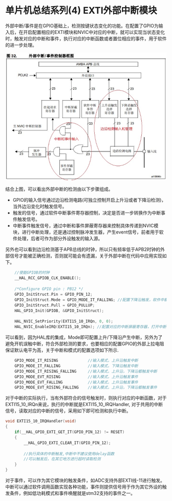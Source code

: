 # 单片机总结系列(4) EXTI外部中断模块

外部中断/事件是在GPIO基础上，检测按键状态变化的功能。在配置了GPIO为输入后，在开启配置相应的EXTI模块和NVIC中对应的中断，就可以实现当状态变化时，触发对应的中断和事件，执行对应的中断函数或者置位相应的事件，用于软件的进一步处理。

![image](image/04_01_exti.png#pic_center)

结合上图，可以看出外部中断的检测由以下步骤组成。

- GPIO的输入信号通过边沿检测电路(可独立控制开启上升沿或者下降沿检测)，当外边沿变化时触发信号。
- 触发的信号，通过软件中断事件寄存器控制，决定是否进一步转换作为中断事件触发信号。
- 中断事件触发信号，通过中断和事件屏蔽寄存器来控制具体传递到NVIC模块，进行中断处理，还是通过控制脉冲发生器，产生event信号，前者用于软件处理，后者可作为部分外设触发的输入源。

另外也可以看到边沿检测基于APB总线的时钟，所以只有频率低于APB2时钟的外部信号才能被正确检测，否则就可能会有遗漏，关于外部中断在代码中应用实现如下。

```c
    //使能GPIOB的时钟
    __HAL_RCC_GPIOB_CLK_ENABLE();

    /*Configure GPIO pin : PB12 */
    GPIO_InitStruct.Pin = GPIO_PIN_12;
    GPIO_InitStruct.Mode = GPIO_MODE_IT_FALLING; //配置下降沿触发，软件中断事件寄存器
    GPIO_InitStruct.Pull = GPIO_PULLUP;
    HAL_GPIO_Init(GPIOB, &GPIO_InitStruct);

    HAL_NVIC_SetPriority(EXTI15_10_IRQn, 0, 0);
    HAL_NVIC_EnableIRQ(EXTI15_10_IRQn); //配置对应的中断屏蔽寄存器，打开中断
```

可以看到，因为HAL库的集成，Mode即可配置上升/下降沿产生中断，另外为了避免开机误触中断，符合外部检测的要求，也要相应的配置GPIO的外部上拉电阻保证默认电平为高，关于中断和模式的配置选项如下所示.

```c
    GPIO_MODE_IT_RISING             //输入模式，上升沿触发中断
    GPIO_MODE_IT_FALLING            //输入模式，下降沿触发中断
    GPIO_MODE_IT_RISING_FALLING     //输入模式，上升沿，下降沿都触发中断
    GPIO_MODE_EVT_RISING            //输入模式，上升沿触发事件
    GPIO_MODE_EVT_FALLING           //输入模式，上升沿触发事件
    GPIO_MODE_EVT_RISING_FALLING    //输入模式，上升沿，下降沿都触发事件
```

对于中断的实际执行，当有外部符合的信号触发时，则执行对应的中断函数，对于EXTI15_10_IRQn来说，执行的中断就是EXTI15_10_IRQHandler, 对于共用的中断信号，读取对应的中断的信号，采用如下即可检测和执行中断。

```c
void EXTI15_10_IRQHandler(void)
{
    if(__HAL_GPIO_EXTI_GET_IT(GPIO_PIN_12) != RESET)
    {
        __HAL_GPIO_EXTI_CLEAR_IT(GPIO_PIN_12);
        
        //执行具体的中断触发,中断中不建议使用delay函数
        //可以触发后，在其它地方进行超时读取检测
    }
}
```

对于事件，可以作为其它模块的触发条件，如ADC支持外部EXTI线-11进行触发。中断可以通过软件调用函数实现各种功能，事件则提供信号用于作为其它外设的触发条件，例如低功耗模式和事件唤醒就是stm32支持的事件之一。
